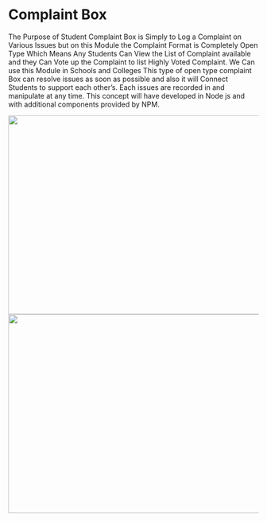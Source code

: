 # Complaint Box

The Purpose of Student Complaint Box is Simply to Log a Complaint on Various Issues but on this Module the Complaint Format is Completely Open Type Which Means Any Students Can View the List of Complaint available and they Can Vote up the Complaint to list Highly Voted Complaint. We Can use this Module in Schools and Colleges This type of open type complaint Box can resolve issues as soon as possible and also it will Connect Students to support each other’s. Each issues are recorded in and manipulate at any time.  This concept will have developed in Node js and with additional components provided by NPM. 

<img src="https://user-images.githubusercontent.com/70213104/130217112-7eb1b632-fd35-4516-87ea-ed1042eb178f.PNG" width="1000" height="400" />
<img src="https://user-images.githubusercontent.com/70213104/130217123-4d1dd2e5-0ccb-4e65-b012-319279c73075.PNG" width="1000" height="400" />
